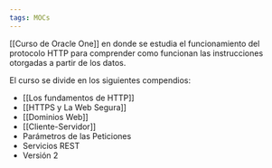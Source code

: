 ```yaml
---
tags: MOCs
---
```

[[Curso de Oracle One]] en donde se estudia el funcionamiento del protocolo HTTP para comprender como funcionan las instrucciones otorgadas a partir de los datos.

El curso se divide en los siguientes compendios:

- [[Los fundamentos de HTTP]]
- [[HTTPS y La Web Segura]]
- [[Dominios Web]]
- [[Cliente-Servidor]]
- Parámetros de las Peticiones
- Servicios REST
- Versión 2
